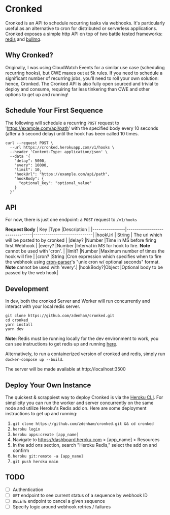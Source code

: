 # Cronked

Cronked is an API to schedule recurring tasks via webhooks. It's particularly useful as an alternative to cron for distributed or serverless applications. Cronked exposes a simple http API on top of two battle tested frameworks: [redis](https://github.com/redis/redis) and [bullmq](https://github.com/taskforcesh/bullmq).

## Why Cronked?

Originally, I was using CloudWatch Events for a similar use case (scheduling recurring hooks), but CWE maxes out at 5k rules. If you need to schedule a significant number of recurring jobs, you'll need to roll your own solution: hence, Cronked. The Cronked API is also fully open sourced and trivial to deploy and consume, requiring far less tinkering than CWE and other options to get up and running!

## Schedule Your First Sequence

The following will schedule a recurring `POST` request to 'https://example.com/api/path' with the specified body every 10 seconds (after a 5 second delay) until the hook has been called 10 times.

```
curl --request POST \
  --url https://cronked.herokuapp.com/v1/hooks \
  --header 'Content-Type: application/json' \
  --data '{
    "delay": 5000,
    "every": 10000,
    "limit": 10,
    "hookUrl": "https://example.com/api/path",
    "hookBody": {
      "optional_key": "optional_value"
    }
  }'
```

## API

For now, there is just one endpoint: a `POST` request to `/v1/hooks`

**Request Body**
| Key |Type |Description |
|----------------|-------------------------------|-----------------------------|
|hookUrl | String | The url which will be posted to by cronked |
|delay? |Number |Time in MS before firing first Webhook |
|every? |Number |Interval in MS for hook to fire. **Note** cannot be used with 'cron'. |
|limit? |Number |Maximum number of times the hook will fire |
|cron? |String |Cron expression which specifies when to fire the webhook using [cron-parser](https://github.com/harrisiirak/cron-parser)'s "unix cron w/ optional seconds" format. **Note** cannot be used with 'every'.|
|hookBody?|Object |Optional body to be passed by the web hook|

## Development

In dev, both the cronked Server and Worker will run concurrently and interact with your local redis server.

```
git clone https://github.com/zdenham/cronked.git
cd cronked
yarn install
yarn dev
```

**Note**: Redis must be running locally for the dev environment to work, you can see instructions to get redis up and running [here](https://redis.io/topics/quickstart).

Alternatively, to run a containerized version of cronked and redis, simply run `docker-compose up --build`.

The server will be made available at http://localhost:3500

## Deploy Your Own Instance

The quickest & scrappiest way to deploy Cronked is via the [Heroku CLI](https://devcenter.heroku.com/articles/heroku-cli). For simplicity you can run the worker and server concurrently on the same node and utilize Heroku's Redis add on. Here are some deployment instructions to get up and running:

1. `git clone https://github.com/zdenham/cronked.git && cd cronked`
2. `heroku login`
3. `heroku apps:create [app_name]`
4. Navigate to https://dashboard.heroku.com > [app_name] > Resources
5. In the add ons section, search "Heroku Redis," select the add on and confirm
6. `heroku git:remote -a [app_name]`
7. `git push heroku main`

## TODO

- [ ] Authentication
- [ ] `GET` endpoint to see current status of a sequence by webhook ID
- [ ] `DELETE` endpoint to cancel a given sequence
- [ ] Specify logic around webhook retries / failures
